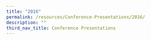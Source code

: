 ```yaml
---
title: "2016"
permalink: /resources/Conference-Presentations/2016/
description: ""
third_nav_title: Conference Presentations
---
```

